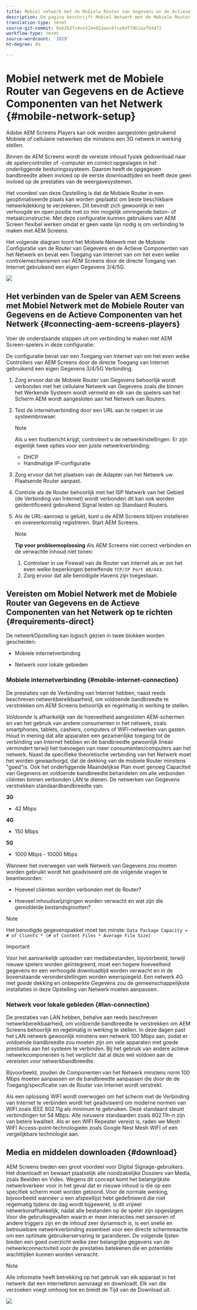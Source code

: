 ```yaml
---
title: Mobiel netwerk met de Mobiele Router van Gegevens en de Actieve Componenten van het Netwerk
description: De pagina beschrijft Mobiel Netwerk met de Mobiele Router van Gegevens en de Actieve Componenten van het Netwerk
translation-type: tm+mt
source-git-commit: 8e62b3fc4ce324e02aaec6fca9df79b1aaf94d72
workflow-type: tm+mt
source-wordcount: '1029'
ht-degree: 0%

---
```



# Mobiel netwerk met de Mobiele Router van Gegevens en de Actieve Componenten van het Netwerk {#mobile-network-setup}

Adobe AEM Screens Players kan ook worden aangesloten gebruikend Mobiele of cellulaire netwerken die minstens een 3G netwerk in werking stellen.

Binnen de AEM Screens wordt de vereiste inhoud fysiek gedownload naar de spelercontroller of -computer en correct opgeslagen in het onderliggende besturingssysteem. Daarom heeft de opgegeven bandbreedte alleen invloed op de eerste downloadtijden en heeft deze geen invloed op de prestaties van de weergavesystemen.

Het voordeel van deze Opstelling is dat de Mobiele Router in een geoptimaliseerde plaats kan worden geplaatst om beste beschikbare netwerkdekking te verzekeren. Dit bevindt zich gewoonlijk in een verhoogde en open positie met zo min mogelijk omringende beton- of metaalconstructie.
Met deze configuratie kunnen gebruikers van AEM Screen flexibel werken omdat er geen vaste lijn nodig is om verbinding te maken met AEM Screens.

Het volgende diagram toont het Mobiele Netwerk met de Mobiele Configuratie van de Router van Gegevens en de Actieve Componenten van het Netwerk en bevat een Toegang van Internet van om het even welke controlemechanismen van AEM Screens door de directe Toegang van Internet gebruikend een eigen Gegevens 3/4/5G.

![](/help/using/assets/mobile-network-1.png)

## Het verbinden van de Speler van AEM Screens met Mobiel Netwerk met de Mobiele Router van Gegevens en de Actieve Componenten van het Netwerk {#connecting-aem-screens-players}

Voer de onderstaande stappen uit om verbinding te maken met AEM Screen-spelers in deze configuratie:

De configuratie bevat van een Toegang van Internet van om het even welke Controllers van AEM Screens door de directe Toegang van Internet gebruikend een eigen Gegevens 3/4/5G Verbinding.

1. Zorg ervoor dat de Mobiele Router van Gegevens behoorlijk wordt verbonden met het cellulaire Netwerk van Gegevens zoals die binnen het Werkende Systeem wordt vermeld en elk van de spelers van het Scherm AEM wordt aangesloten aan het Netwerk van Routers.
1. Test de internetverbinding door een URL aan te roepen in uw systeembrowser.
   >[!NOTE]
   >Als u een foutbericht krijgt, controleert u de netwerkinstellingen. Er zijn eigenlijk twee opties voor een juiste netwerkverbinding:
   >* DHCP
   >* Handmatige IP-configuratie


1. Zorg ervoor dat het plaatsen van de Adapter van het Netwerk uw Plaatsende Router aanpast.

1. Controle als de Router behoorlijk met het ISP Netwerk van het Gebied (de Verbinding van Internet) wordt verbonden dit kan ook worden geïdentificeerd gebruikend Signal leiden op Standaard Routers.
1. Als de URL-aanroep is gelukt, kunt u de AEM Screens blijven installeren en overeenkomstig registreren. Start AEM Screens.

   >[!NOTE]
   >**Tip voor probleemoplossing**
   >Als AEM Screens niet correct verbinden en de verwachte inhoud niet tonen:
   >
   >1. Controleer in uw Firewall van de Router van Internet als er om het even welke beperkingen betreffende `TCP/IP Port 80/443`.
   >1. Zorg ervoor dat alle benodigde Havens zijn toegestaan.



## Vereisten om Mobiel Netwerk met de Mobiele Router van Gegevens en de Actieve Componenten van het Netwerk op te richten {#requirements-direct}

De netwerkOpstelling kan logisch gezien in twee blokken worden gescheiden:

* Mobiele internetverbinding

* Netwerk voor lokale gebieden

### Mobiele internetverbinding {#mobile-internet-connection}

De prestaties van de Verbinding van Internet hebben, naast reeds beschreven netwerkbereikbaarheid, om voldoende bandbreedte te verstrekken om AEM Screens behoorlijk en regelmatig in werking te stellen.

*Voldoende* is afhankelijk van de hoeveelheid aangesloten AEM-schermen en van het gebruik van andere consumenten in het netwerk, zoals smartphones, tablets, cashiers, computers of WIFI-netwerken van gasten.
Houd in mening dat alle apparaten een gezamenlijke toegang tot de verbinding van Internet hebben en de bandbreedte gewoonlijk lineair vermindert terwijl het toevoegen van meer consumenten/computers aan het netwerk.
Naast de specifieke theoretische verbinding van het Netwerk moet het worden gewaarborgd, dat de dekking van de mobiele Router minstens &quot;goed&quot;is. Ook het onderliggende Maandelijkse Plan moet genoeg Capaciteit van Gegevens en voldoende bandbreedte behandelen om alle verbonden cliënten binnen verbonden LAN te dienen.
De netwerken van Gegevens verstrekken standaardbandbreedte van:

**3G**
* 42 Mbps

**4G**
* 150 Mbps

**5G**
* 1000 Mbps - 10000 Mbps

Wanneer het overwegen van welk Netwerk van Gegevens zou moeten worden gebruikt wordt het geadviseerd om de volgende vragen te beantwoorden:

* Hoeveel cliënten worden verbonden met de Router?

* Hoeveel inhoudswijzigingen worden verwacht en wat zijn die gemiddelde bestandsgrootten?

>[!NOTE]
>Het benodigde gegevenspakket moet ten minste:
`Data Package Capacity = # of Clients * (# of Content Files * Average File Size)`

>[!IMPORTANT]
>Voor het aanvankelijk uploaden van mediabestanden, bijvoorbeeld, terwijl nieuwe spelers worden geïntegreerd, moet een hogere hoeveelheid gegevens en een verhoogde downloadtijd worden verwacht en in de bovenstaande veronderstellingen worden weerspiegeld. Een netwerk 4G met *goede* dekking en onbeperkte Gegevens zou de gemeenschappelijkste installaties in deze Opstelling van Netwerk moeten aanpassen.


### Netwerk voor lokale gebieden {#lan-connection}

De prestaties van LAN hebben, behalve aan reeds beschreven netwerkbereikbaarheid, om voldoende bandbreedte te verstrekken om AEM Screens behoorlijk en regelmatig in werking te stellen. In deze dagen past het LAN netwerk gewoonlijk minstens een netwerk 100 Mbps aan, zodat er voldoende bandbreedte zou moeten zijn om vele apparaten met goede prestaties aan het systeem te verbinden. Bij het gebruik van andere actieve netwerkcomponenten is het verplicht dat al deze wel voldoen aan de vereisten voor netwerkbandbreedte.

Bijvoorbeeld, zouden de Componenten van het Netwerk minstens norm 100 Mbps moeten aanpassen en de bandbreedte aanpassen die door de de Toegang/specificatie van de Router van Internet wordt verstrekt.

Als een oplossing WIFI wordt overwogen om het scherm met de Verbinding van Internet te verbinden wordt het geadviseerd om moderne normen van WIFI zoals IEEE 802.11g als minimum te gebruiken. Deze standaard steunt verbindingen tot 54 Mbps. Alle *nieuwere* standaarden zoals 802.11h-n zijn van betere kwaliteit. Als er een WIFI Repeater vereist is, raden we Mesh WIFI Access-point-technologieën zoals Google Nest Mesh WIFI of een vergelijkbare technologie aan.

## Media en middelen downloaden {#download}

AEM Screens bieden een groot voordeel voor Digital Signage-gebruikers. Het downloadt en bewaart plaatselijk alle noodzakelijke Dossiers van Media, zoals Beelden en Video. Wegens dit concept komt het belangrijkste netwerkverkeer voor in het geval dat er nieuwe inhoud is die op een specifiek scherm moet worden getoond.
Voor de normale werking, bijvoorbeeld wanneer u een afspeellijst hebt gedefinieerd die niet regelmatig tijdens de dag wordt bijgewerkt, is dit vrijwel netwerkonafhankelijk, nadat alle bestanden op de speler zijn opgeslagen.
Voor die gebruiksgevallen waarin er meer interacties met sensoren of andere triggers zijn en de inhoud zeer dynamisch is, is een snelle en betrouwbare netwerkverbinding essentieel voor een directe schermreactie om een optimale gebruikerservaring te garanderen.
De volgende lijsten bieden een goed overzicht welke zeer belangrijke gegevens van de netwerkconnectiviteit voor de prestaties betekenen die en potentiële wachttijden kunnen worden verwacht.

>[!NOTE]
>Alle informatie heeft betrekking op het gebruik van elk apparaat in het netwerk dat een internetbron aanvraagt en downloadt. Elk van die verzoeken voegt omhoog toe en breidt de Tijd van de Download uit.

![](/help/using/assets/mobile-router-download.png)



